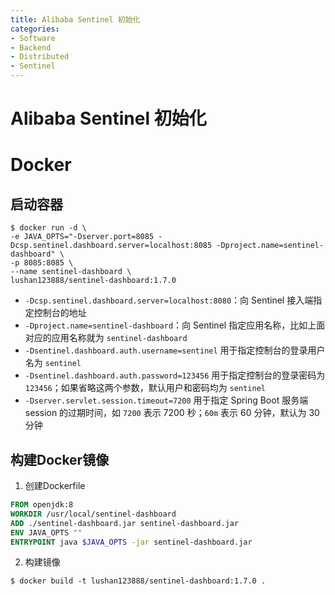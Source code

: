 ```yaml
---
title: Alibaba Sentinel 初始化
categories:
- Software
- Backend
- Distributed
- Sentinel
---
```

# Alibaba Sentinel 初始化

# Docker

## 启动容器

```
$ docker run -d \
-e JAVA_OPTS="-Dserver.port=8085 -Dcsp.sentinel.dashboard.server=localhost:8085 -Dproject.name=sentinel-dashboard" \
-p 8085:8085 \
--name sentinel-dashboard \
lushan123888/sentinel-dashboard:1.7.0
```

- `-Dcsp.sentinel.dashboard.server=localhost:8080`：向 Sentinel 接入端指定控制台的地址
- `-Dproject.name=sentinel-dashboard`：向 Sentinel 指定应用名称，比如上面对应的应用名称就为 `sentinel-dashboard`
- `-Dsentinel.dashboard.auth.username=sentinel` 用于指定控制台的登录用户名为 `sentinel`
- `-Dsentinel.dashboard.auth.password=123456` 用于指定控制台的登录密码为 `123456`；如果省略这两个参数，默认用户和密码均为 `sentinel`
- `-Dserver.servlet.session.timeout=7200` 用于指定 Spring Boot 服务端 session 的过期时间，如 `7200` 表示 7200 秒；`60m` 表示 60 分钟，默认为 30 分钟

## 构建Docker镜像

1. 创建Dockerfile

```dockerfile
FROM openjdk:8
WORKDIR /usr/local/sentinel-dashboard
ADD ./sentinel-dashboard.jar sentinel-dashboard.jar
ENV JAVA_OPTS ""
ENTRYPOINT java $JAVA_OPTS -jar sentinel-dashboard.jar
```

2. 构建镜像

```shell
$ docker build -t lushan123888/sentinel-dashboard:1.7.0 .
```
